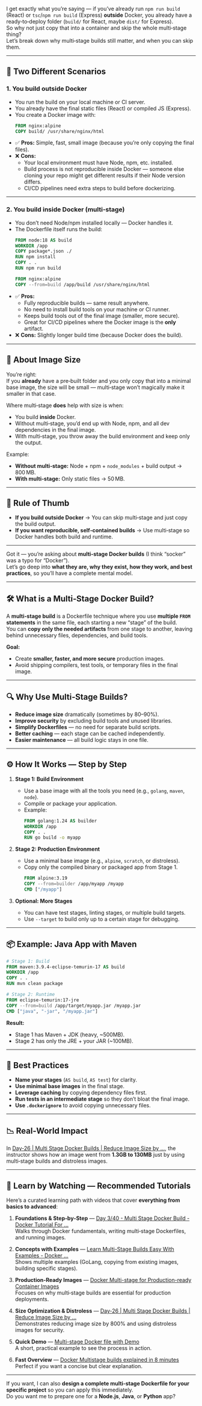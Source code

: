 I get exactly what you’re saying — if you’ve already run `npm run build` (React) or `tsc`/`npm run build` (Express) **outside** Docker, you already have a ready‑to‑deploy folder (`build/` for React, maybe `dist/` for Express).  
So why not just copy that into a container and skip the whole multi‑stage thing?  
Let’s break down why multi‑stage builds still matter, and when you can skip them.

---

## 🧩 Two Different Scenarios

### **1. You build outside Docker**
- You run the build on your local machine or CI server.
- You already have the final static files (React) or compiled JS (Express).
- You create a Docker image with:
  ```dockerfile
  FROM nginx:alpine
  COPY build/ /usr/share/nginx/html
  ```
- ✅ **Pros:** Simple, fast, small image (because you’re only copying the final files).
- ❌ **Cons:**  
  - Your local environment must have Node, npm, etc. installed.  
  - Build process is not reproducible inside Docker — someone else cloning your repo might get different results if their Node version differs.  
  - CI/CD pipelines need extra steps to build before dockerizing.

---

### **2. You build inside Docker (multi‑stage)**
- You don’t need Node/npm installed locally — Docker handles it.
- The Dockerfile itself runs the build:
  ```dockerfile
  FROM node:18 AS build
  WORKDIR /app
  COPY package*.json ./
  RUN npm install
  COPY . .
  RUN npm run build

  FROM nginx:alpine
  COPY --from=build /app/build /usr/share/nginx/html
  ```
- ✅ **Pros:**  
  - Fully reproducible builds — same result anywhere.  
  - No need to install build tools on your machine or CI runner.  
  - Keeps build tools out of the final image (smaller, more secure).  
  - Great for CI/CD pipelines where the Docker image is the **only** artifact.
- ❌ **Cons:** Slightly longer build time (because Docker does the build).

---

## 📏 About Image Size
You’re right:  
If you **already** have a pre‑built folder and you only copy that into a minimal base image, the size will be small — multi‑stage won’t magically make it smaller in that case.

Where multi‑stage **does** help with size is when:
- You build **inside** Docker.
- Without multi‑stage, you’d end up with Node, npm, and all dev dependencies in the final image.
- With multi‑stage, you throw away the build environment and keep only the output.

Example:
- **Without multi‑stage:** Node + npm + `node_modules` + build output → 800 MB.
- **With multi‑stage:** Only static files → 50 MB.

---

## 🧠 Rule of Thumb
- **If you build outside Docker** → You can skip multi‑stage and just copy the build output.
- **If you want reproducible, self‑contained builds** → Use multi‑stage so Docker handles both build and runtime.

---

Got it — you’re asking about **multi‑stage Docker builds** (I think “socker” was a typo for “Docker”).  
Let’s go deep into **what they are, why they exist, how they work, and best practices**, so you’ll have a complete mental model.

---

## 🛠 What is a Multi‑Stage Docker Build?
A **multi‑stage build** is a Dockerfile technique where you use **multiple `FROM` statements** in the same file, each starting a new “stage” of the build.  
You can **copy only the needed artifacts** from one stage to another, leaving behind unnecessary files, dependencies, and build tools.

**Goal:**  
- Create **smaller, faster, and more secure** production images.  
- Avoid shipping compilers, test tools, or temporary files in the final image.

---

## 🔍 Why Use Multi‑Stage Builds?
- **Reduce image size** dramatically (sometimes by 80–90%).
- **Improve security** by excluding build tools and unused libraries.
- **Simplify Dockerfiles** — no need for separate build scripts.
- **Better caching** — each stage can be cached independently.
- **Easier maintenance** — all build logic stays in one file.

---

## ⚙ How It Works — Step by Step
1. **Stage 1: Build Environment**  
   - Use a base image with all the tools you need (e.g., `golang`, `maven`, `node`).
   - Compile or package your application.
   - Example:
     ```dockerfile
     FROM golang:1.24 AS builder
     WORKDIR /app
     COPY . .
     RUN go build -o myapp
     ```

2. **Stage 2: Production Environment**  
   - Use a minimal base image (e.g., `alpine`, `scratch`, or distroless).
   - Copy only the compiled binary or packaged app from Stage 1.
     ```dockerfile
     FROM alpine:3.19
     COPY --from=builder /app/myapp /myapp
     CMD ["/myapp"]
     ```

3. **Optional: More Stages**  
   - You can have test stages, linting stages, or multiple build targets.
   - Use `--target` to build only up to a certain stage for debugging.

---

## 📦 Example: Java App with Maven
```dockerfile
# Stage 1: Build
FROM maven:3.9.4-eclipse-temurin-17 AS build
WORKDIR /app
COPY . .
RUN mvn clean package

# Stage 2: Runtime
FROM eclipse-temurin:17-jre
COPY --from=build /app/target/myapp.jar /myapp.jar
CMD ["java", "-jar", "/myapp.jar"]
```
**Result:**  
- Stage 1 has Maven + JDK (heavy, ~500MB).  
- Stage 2 has only the JRE + your JAR (~100MB).

---

## 🧠 Best Practices
- **Name your stages** (`AS build`, `AS test`) for clarity.
- **Use minimal base images** in the final stage.
- **Leverage caching** by copying dependency files first.
- **Run tests in an intermediate stage** so they don’t bloat the final image.
- **Use `.dockerignore`** to avoid copying unnecessary files.

---

## 📉 Real‑World Impact
In [Day-26 | Multi Stage Docker Builds | Reduce Image Size by ...](https://www.youtube.com/watch?v=yyJrZgoNal0), the instructor shows how an image went from **1.3GB to 130MB** just by using multi‑stage builds and distroless images.

---

## 🎥 Learn by Watching — Recommended Tutorials
Here’s a curated learning path with videos that cover **everything from basics to advanced**:

1. **Foundations & Step‑by‑Step** — [Day 3/40 - Multi Stage Docker Build - Docker Tutorial For ...](https://www.youtube.com/watch?v=ajetvJmBvFo)  
   Walks through Docker fundamentals, writing multi‑stage Dockerfiles, and running images.

2. **Concepts with Examples** — [Learn Multi-Stage Builds Easy With Examples - Docker ...](https://www.youtube.com/watch?v=vIfS9bZVBaw)  
   Shows multiple examples (GoLang, copying from existing images, building specific stages).

3. **Production‑Ready Images** — [Docker Multi-stage for Production-ready Container Images](https://www.youtube.com/watch?v=EkOCLmvwEhc)  
   Focuses on why multi‑stage builds are essential for production deployments.

4. **Size Optimization & Distroless** — [Day-26 | Multi Stage Docker Builds | Reduce Image Size by ...](https://www.youtube.com/watch?v=yyJrZgoNal0)  
   Demonstrates reducing image size by 800% and using distroless images for security.

5. **Quick Demo** — [Multi-stage Docker file with Demo](https://www.youtube.com/watch?v=VyO8MPIfHnE)  
   A short, practical example to see the process in action.

6. **Fast Overview** — [Docker Multistage builds explained in 8 minutes](https://www.youtube.com/watch?v=V0kTEk7YA70)  
   Perfect if you want a concise but clear explanation.

---

If you want, I can also **design a complete multi‑stage Dockerfile for your specific project** so you can apply this immediately.  
Do you want me to prepare one for a **Node.js**, **Java**, or **Python** app?

